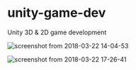 # unity-game-dev
Unity 3D &amp; 2D game development

![screenshot from 2018-03-22 14-04-53](https://user-images.githubusercontent.com/3081581/37775134-04c22946-2dda-11e8-9d94-2804bc6158d1.png)


![screenshot from 2018-03-22 17-26-41](https://user-images.githubusercontent.com/3081581/37787225-63b42014-2df6-11e8-9595-f7a12e212fb0.png)

